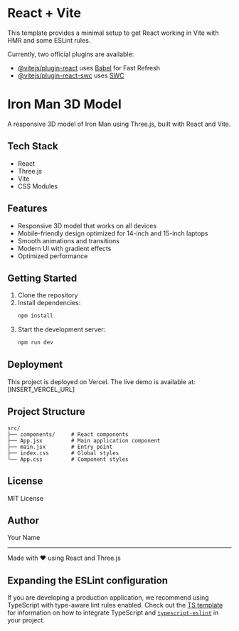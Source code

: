 # React + Vite

This template provides a minimal setup to get React working in Vite with HMR and some ESLint rules.

Currently, two official plugins are available:

- [@vitejs/plugin-react](https://github.com/vitejs/vite-plugin-react/blob/main/packages/plugin-react) uses [Babel](https://babeljs.io/) for Fast Refresh
- [@vitejs/plugin-react-swc](https://github.com/vitejs/vite-plugin-react/blob/main/packages/plugin-react-swc) uses [SWC](https://swc.rs/)

# Iron Man 3D Model

A responsive 3D model of Iron Man using Three.js, built with React and Vite.

## Tech Stack

- React
- Three.js
- Vite
- CSS Modules

## Features

- Responsive 3D model that works on all devices
- Mobile-friendly design optimized for 14-inch and 15-inch laptops
- Smooth animations and transitions
- Modern UI with gradient effects
- Optimized performance

## Getting Started

1. Clone the repository
2. Install dependencies:
   ```bash
   npm install
   ```
3. Start the development server:
   ```bash
   npm run dev
   ```

## Deployment

This project is deployed on Vercel. The live demo is available at: [INSERT_VERCEL_URL]

## Project Structure

```
src/
├── components/     # React components
├── App.jsx         # Main application component
├── main.jsx        # Entry point
├── index.css       # Global styles
└── App.css         # Component styles
```

## License

MIT License

## Author

Your Name

---

Made with ❤️ using React and Three.js

## Expanding the ESLint configuration

If you are developing a production application, we recommend using TypeScript with type-aware lint rules enabled. Check out the [TS template](https://github.com/vitejs/vite/tree/main/packages/create-vite/template-react-ts) for information on how to integrate TypeScript and [`typescript-eslint`](https://typescript-eslint.io) in your project.
